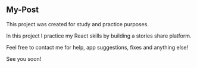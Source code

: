 ## My-Post

This project was created for study and practice purposes. 

In this project I practice my React skills by building a stories share platform.

Feel free to contact me for help, app suggestions, fixes and anything else!

See you soon!




